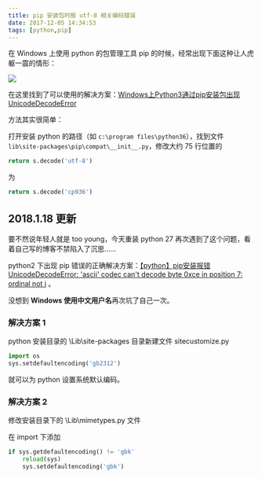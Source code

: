 ```yaml
---
title: pip 安装包时报 utf-8 相关编码错误
date: 2017-12-05 14:34:53
tags: [python,pip]
---
```

在 Windows 上使用 python 的包管理工具 pip 的时候，经常出现下面这种让人虎躯一震的情形：

![](http://qiniu1.letow.top/pip-utf8-error-2017.12.05-14.36.jpg)

在这里找到了可以使用的解决方案：[Windows上Python3通过pip安装包出现UnicodeDecodeError](https://segmentfault.com/q/1010000008071661)

<!--more-->

方法其实很简单：

打开安装 python 的路径（如 `c:\program files\python36`），找到文件 `lib\site-packages\pip\compat\__init__.py`，修改大约 75 行位置的

```python
return s.decode('utf-8')
```

为

```python
return s.decode('cp936')
```



## 2018.1.18 更新

要不然说年轻人就是 too young，今天重装 python 27 再次遇到了这个问题，看着自己写的博客不禁陷入了沉思……

python2 下出现 pip 错误的正确解决方案：[【python】pip安装报错UnicodeDecodeError: 'ascii' codec can't decode byte 0xce in position 7: ordinal not i](http://blog.csdn.net/u013948858/article/details/77800663) 。

没想到 **Windows 使用中文用户名**再次坑了自己一次。

### 解决方案 1

python 安装目录的 \Lib\site-packages 目录新建文件 sitecustomize.py

```python
import os
sys.setdefaultencoding('gb2312')
```

就可以为 python 设置系统默认编码。

### 解决方案 2

修改安装目录下的 \Lib\mimetypes.py 文件

在 import 下添加

```python
if sys.getdefaultencoding() != 'gbk'
    reload(sys)
    sys.setdefaultencoding('gbk')
```



